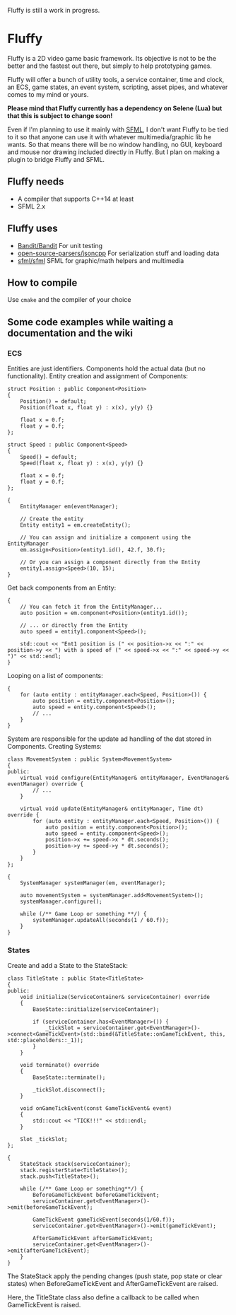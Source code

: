 Fluffy is still a work in progress.

# Fluffy

Fluffy is a 2D video game basic framework. Its objective is not to be the better and the fastest out there, but simply to
help prototyping games.

Fluffy  will offer a bunch of utility tools, a service container, time and clock, an ECS, game states, an event system, 
scripting, asset pipes, and whatever comes to my mind or yours.

__Please mind that Fluffy currently has a dependency on Selene (Lua) but that this is subject to change soon!__

Even if I'm planning to use it mainly with [SFML](https://github.com/SFML/SFML), I don't want Fluffy to be tied to it 
so that anyone can use it with whatever multimedia/graphic lib he wants. So that means there will be no window handling, 
no GUI, keyboard and mouse nor drawing included directly in Fluffy. But I plan on making a plugin to bridge Fluffy and
SFML.

## Fluffy needs

* A compiler that supports C++14 at least
* SFML 2.x

## Fluffy uses

* [Bandit/Bandit](https://github.com/banditcpp/) For unit testing
* [open-source-parsers/jsoncpp](https://github.com/open-source-parsers/jsoncpp) For serialization stuff and loading data
* [sfml/sfml](https://github.com/sfml/sfml) SFML for graphic/math helpers and multimedia

## How to compile

Use  `cmake` and the compiler of your choice

## Some code examples while waiting a documentation and the wiki

### ECS

Entities are just identifiers. Components hold the actual data (but no functionality). Entity creation and 
assignment of Components:
```
struct Position : public Component<Position>
{
    Position() = default;
    Position(float x, float y) : x(x), y(y) {}
 
    float x = 0.f;
    float y = 0.f;
};

struct Speed : public Component<Speed>
{
    Speed() = default;
    Speed(float x, float y) : x(x), y(y) {}
 
    float x = 0.f;
    float y = 0.f;
};
 
{
    EntityManager em(eventManager);
    
    // Create the entity
    Entity entity1 = em.createEntity();
    
    // You can assign and initialize a component using the EntityManager
    em.assign<Position>(entity1.id(), 42.f, 30.f);
    
    // Or you can assign a component directly from the Entity
    entity1.assign<Speed>(10, 15);
}
```

Get back components from an Entity:
```
{
    // You can fetch it from the EntityManager...
    auto position = em.component<Position>(entity1.id());
    
    // ... or directly from the Entity
    auto speed = entity1.component<Speed>();
 
    std::cout << "Ent1 position is (" << position->x << ":" << position->y << ") with a speed of (" << speed->x << ":" << speed->y << ")" << std::endl;
}
```

Looping on a list of components:
```
{
    for (auto entity : entityManager.each<Speed, Position>()) {
        auto position = entity.component<Position>();
        auto speed = entity.component<Speed>();
        // ...
    }
}
```

System are responsible for the update ad handling of the dat stored in Components. Creating Systems:
```
class MovementSystem : public System<MovementSystem>
{
public:
    virtual void configure(EntityManager& entityManager, EventManager& eventManager) override {
        // ...
    }
 
    virtual void update(EntityManager& entityManager, Time dt) override {
        for (auto entity : entityManager.each<Speed, Position>()) {
            auto position = entity.component<Position>();
            auto speed = entity.component<Speed>();
            position->x += speed->x * dt.seconds();
            position->y += speed->y * dt.seconds();
        }
    }
};
 
{
    SystemManager systemManager(em, eventManager);
 
    auto movementSystem = systemManager.add<MovementSystem>();
    systemManager.configure();
    
    while (/** Game Loop or something **/) {
        systemManager.updateAll(seconds(1 / 60.f));
    }
}
```

### States

Create and add a State to the StateStack:
```
class TitleState : public State<TitleState>
{
public:
    void initialize(ServiceContainer& serviceContainer) override
    {
        BaseState::initialize(serviceContainer);

        if (serviceContainer.has<EventManager>()) {
            _tickSlot = serviceContainer.get<EventManager>()->connect<GameTickEvent>(std::bind(&TitleState::onGameTickEvent, this, std::placeholders::_1));
        }
    }
 
    void terminate() override
    {
        BaseState::terminate();

        _tickSlot.disconnect();
    }
 
    void onGameTickEvent(const GameTickEvent& event)
    {
        std::cout << "TICK!!!" << std::endl;
    }
 
    Slot _tickSlot;
};
 
{
    StateStack stack(serviceContainer);
    stack.registerState<TitleState>();
    stack.push<TitleState>();
 
    while (/** Game Loop or something**/) {
        BeforeGameTickEvent beforeGameTickEvent;
        serviceContainer.get<EventManager>()->emit(beforeGameTickEvent);
        
        GameTickEvent gameTickEvent(seconds(1/60.f));
        serviceContainer.get<EventManager>()->emit(gameTickEvent);
        
        AfterGameTickEvent afterGameTickEvent;
        serviceContainer.get<EventManager>()->emit(afterGameTickEvent);
    }
}
```

The StateStack apply the pending changes (push state, pop state or clear states) when BeforeGameTickEvent and 
AfterGameTickEvent are raised.

Here, the TitleState class also define a callback to be called when GameTickEvent is raised.